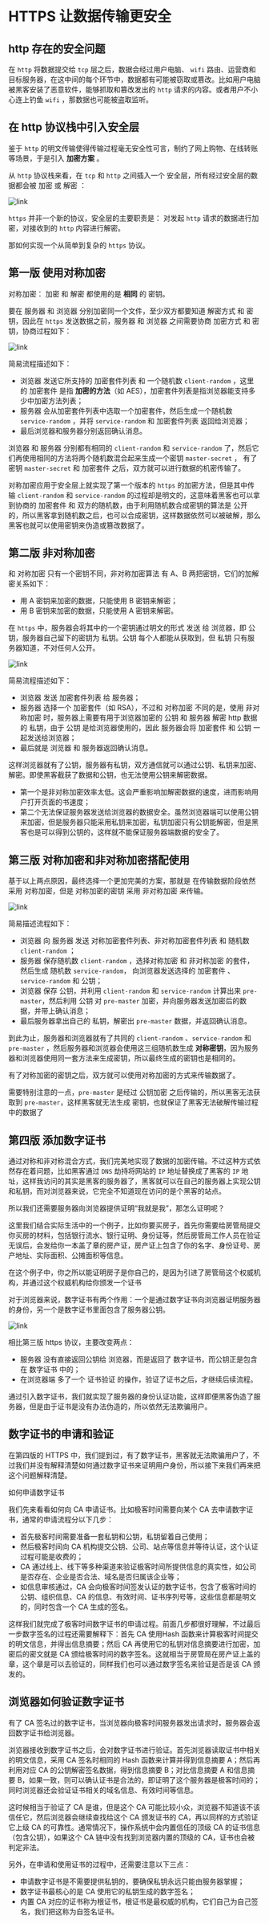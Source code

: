 # HTTPS 让数据传输更安全

## http 存在的安全问题

在 `http` 将数据提交给 `tcp` 层之后，数据会经过用户电脑、 `wifi` 路由、运营商和目标服务器，在这中间的每个环节中，数据都有可能被窃取或篡改。比如用户电脑被黑客安装了恶意软件，能够抓取和篡改发出的 `http` 请求的内容。或者用户不小心连上钓鱼 `wifi` ，那数据也可能被盗取监听。


## 在 http 协议栈中引入安全层

鉴于 `http` 的明文传输使得传输过程毫无安全性可言，制约了网上购物、在线转账等场景，于是引入 **加密方案** 。

从 `http` 协议栈来看，在 `tcp` 和 `http` 之间插入一个 安全层，所有经过安全层的数据都会被 加密 或 解密 ：

![link](./images/httpvshttps.png)

`https` 并非一个新的协议，安全层的主要职责是： 对发起 `http` 请求的数据进行加密，对接收到的 `http` 内容进行解密。

那如何实现一个从简单到复杂的 `https` 协议。


## 第一版 使用对称加密

对称加密： 加密 和 解密 都使用的是 **相同** 的 密钥。

要在 服务器 和 浏览器 分别加密同一个文件，至少双方都要知道 解密方式 和 密钥，因此在 `https` 发送数据之前，服务器 和 浏览器 之间需要协商 加密方式 和 密钥，协商过程如下：

![link](./images/symmetrical.png)

简易流程描述如下：
- 浏览器 发送它所支持的 加密套件列表 和 一个随机数 `client-random` ，这里的 加密套件 是指 **加密的方法**（如 AES），加密套件列表是指浏览器能支持多少中加密方法列表；
- 服务器 会从加密套件列表中选取一个加密套件，然后生成一个随机数 `service-random` ，并将 `service-random` 和 加密套件列表 返回给浏览器；
- 最后浏览器和服务器分别返回确认消息。

浏览器 和 服务器 分别都有相同的 `client-random` 和 `service-random` 了，然后它们再使用相同的方法将两个随机数混合起来生成一个密钥 `master-secret` ， 有了 密钥 `master-secret` 和 加密套件 之后，双方就可以进行数据的机密传输了。

对称加密应用于安全层上就实现了第一个版本的 `https` 的加密方法，但是其中传输 `client-random` 和 `service-random` 的过程却是明文的，这意味着黑客也可以拿到协商的 加密套件 和 双方的随机数，由于利用随机数合成密钥的算法是 公开 的，所以黑客拿到随机数之后，也可以合成密钥，这样数据依然可以被破解，那么黑客也就可以使用密钥来伪造或篡改数据了。


## 第二版 非对称加密

和 对称加密 只有一个密钥不同，非对称加密算法 有 A、B 两把密钥，它们的加解密关系如下：
- 用 A 密钥来加密的数据，只能使用 B 密钥来解密；
- 用 B 密钥来加密的数据，只能使用 A 密钥来解密。

在 `https` 中，服务器会将其中的一个密钥通过明文的形式 发送 给 浏览器，即 公钥，服务器自己留下的密钥为 私钥。公钥 每个人都能从获取到，但 私钥 只有服务器知道，不对任何人公开。

![link](./images/asymmetric.png)

简易流程描述如下：
- 浏览器 发送 加密套件列表 给 服务器；
- 服务器 选择一个 加密套件（如 RSA），不过和 对称加密 不同的是，使用 非对称加密 时，服务器上需要有用于浏览器加密的 公钥 和 服务器 解密 http 数据的 私钥，由于 公钥 是给浏览器使用的，因此 服务器会将 加密套件 和 公钥 一起发送给浏览器；
- 最后就是 浏览器 和 服务器返回确认消息。

这样浏览器就有了公钥，服务器有私钥，双方通信就可以通过公钥、私钥来加密、解密。即使黑客截获了数据和公钥，也无法使用公钥来解密数据。
- 第一个是非对称加密效率太低。这会严重影响加解密数据的速度，进而影响用户打开页面的书速度；
- 第二个无法保证服务器发送给浏览器的数据安全。虽然浏览器端可以使用公钥来加密，但是服务器只能采用私钥来加密，私钥加密只有公钥能解密，但是黑客也是可以得到公钥的，这样就不能保证服务器端数据的安全了。


## 第三版 对称加密和非对称加密搭配使用

基于以上两点原因，最终选择一个更加完美的方案，那就是 在传输数据阶段依然采用 对称加密，但是 对称加密的密钥 采用 非对称加密 来传输。

![link](./images/mix.png)

简易描述流程如下：
- 浏览器 向 服务器 发送 对称加密套件列表、非对称加密套件列表 和 随机数 `client-random` ；
- 服务器 保存随机数 `client-random` ，选择对称加密 和 非对称加密 的套件，然后生成 随机数 `service-random`， 向浏览器发送选择的 加密套件 、 `service-random` 和 公钥；
- 浏览器 保存 公钥，并利用 `client-random` 和 `service-random` 计算出来 `pre-master`，然后利用 公钥 对 `pre-master` 加密，并向服务器发送加密后的数据，并带上确认消息；
- 最后服务器拿出自己的 私钥，解密出 `pre-master` 数据，并返回确认消息。

到此为止，服务器和浏览器就有了共同的 `client-random` 、`service-random` 和 `pre-master` ，然后服务器和浏览器会使用这三组随机数生成 **对称密钥**，因为服务器和浏览器使用同一套方法来生成密钥，所以最终生成的密钥也是相同的。

有了对称加密的密钥之后，双方就可以使用对称加密的方式来传输数据了。

需要特别注意的一点，`pre-master` 是经过 公钥加密 之后传输的，所以黑客无法获取到 `pre-master`，这样黑客就无法生成 密钥，也就保证了黑客无法破解传输过程中的数据了

## 第四版 添加数字证书

通过对称和非对称混合方式，我们完美地实现了数据的加密传输。不过这种方式依然存在着问题，比如黑客通过 `DNS` 劫持将网站的 `IP` 地址替换成了黑客的 `IP` 地址，这样我访问的其实是黑客的服务器了，黑客就可以在自己的服务器上实现公钥和私钥，而对浏览器来说，它完全不知道现在访问的是个黑客的站点。

所以我们还需要服务器向浏览器提供证明“我就是我”，那怎么证明呢？

这里我们结合实际生活中的一个例子，比如你要买房子，首先你需要给房管局提交你买房的材料，包括银行流水、银行证明、身份证等，然后房管局工作人员在验证无误后，会发给你一本盖了章的房产证，房产证上包含了你的名字、身份证号、房产地址、实际面积、公摊面积等信息。

在这个例子中，你之所以能证明房子是你自己的，是因为引进了房管局这个权威机构，并通过这个权威机构给你颁发一个证书

对于浏览器来说，数字证书有两个作用：一个是通过数字证书向浏览器证明服务器的身份，另一个是数字证书里面包含了服务器公钥。

![link](./images/ca.png)

相比第三版 https 协议，主要改变两点：
- 服务器 没有直接返回公钥给 浏览器，而是返回了 数字证书，而公钥正是包含在 数字证书 中的；
- 在浏览器端 多了一个 证书验证 的操作，验证了证书之后，才继续后续流程。

通过引入数字证书，我们就实现了服务器的身份认证功能，这样即便黑客伪造了服务器，但是由于证书是没有办法伪造的，所以依然无法欺骗用户。

## 数字证书的申请和验证

在第四版的 HTTPS 中，我们提到过，有了数字证书，黑客就无法欺骗用户了，不过我们并没有解释清楚如何通过数字证书来证明用户身份，所以接下来我们再来把这个问题解释清楚。

如何申请数字证书

我们先来看看如何向 CA 申请证书。比如极客时间需要向某个 CA 去申请数字证书，通常的申请流程分以下几步：

- 首先极客时间需要准备一套私钥和公钥，私钥留着自己使用；
- 然后极客时间向 CA 机构提交公钥、公司、站点等信息并等待认证，这个认证过程可能是收费的；
- CA 通过线上、线下等多种渠道来验证极客时间所提供信息的真实性，如公司是否存在、企业是否合法、域名是否归属该企业等；
- 如信息审核通过，CA 会向极客时间签发认证的数字证书，包含了极客时间的公钥、组织信息、CA 的信息、有效时间、证书序列号等，这些信息都是明文的，同时包含一个 CA 生成的签名。

这样我们就完成了极客时间数字证书的申请过程。前面几步都很好理解，不过最后一步数字签名的过程还需要解释下：首先 CA 使用Hash 函数来计算极客时间提交的明文信息，并得出信息摘要；然后 CA 再使用它的私钥对信息摘要进行加密，加密后的密文就是 CA 颁给极客时间的数字签名。这就相当于房管局在房产证上盖的章，这个章是可以去验证的，同样我们也可以通过数字签名来验证是否是该 CA 颁发的。


## 浏览器如何验证数字证书

有了 CA 签名过的数字证书，当浏览器向极客时间服务器发出请求时，服务器会返回数字证书给浏览器。

浏览器接收到数字证书之后，会对数字证书进行验证。首先浏览器读取证书中相关的明文信息，采用 CA 签名时相同的 Hash 函数来计算并得到信息摘要 A；然后再利用对应 CA 的公钥解密签名数据，得到信息摘要 B；对比信息摘要 A 和信息摘要 B，如果一致，则可以确认证书是合法的，即证明了这个服务器是极客时间的；同时浏览器还会验证证书相关的域名信息、有效时间等信息。

这时候相当于验证了 CA 是谁，但是这个 CA 可能比较小众，浏览器不知道该不该信任它，然后浏览器会继续查找给这个 CA 颁发证书的 CA，再以同样的方式验证它上级 CA 的可靠性。通常情况下，操作系统中会内置信任的顶级 CA 的证书信息（包含公钥），如果这个 CA 链中没有找到浏览器内置的顶级的 CA，证书也会被判定非法。

另外，在申请和使用证书的过程中，还需要注意以下三点：

- 申请数字证书是不需要提供私钥的，要确保私钥永远只能由服务器掌握；
- 数字证书最核心的是 CA 使用它的私钥生成的数字签名；
- 内置 CA 对应的证书称为根证书，根证书是最权威的机构，它们自己为自己签名，我们把这称为自签名证书。
